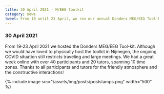 ```yaml
---
title: 30 April 2021 - M/EEG toolkit
category: news
tweet: From 19 until 23 April, we ran our annual Donders MEG/EEG Tool-kit. We had a fun week with over 40 participants, and 20 tutors. See http://fieldtriptoolbox.org/workshop/toolkit2021/
---
```


### 30 April 2021

From 19-23 April 2021 we hosted the Donders MEG/EEG Tool-kit. Although we would have loved to physically host the toolkit in Nijmegen, the ongoing COVID situation still restricts traveling and large meetings. We had a great week online with over 40 participants and 20 tutors, spanning 10 time zones. Thanks to all participants and tutors for the friendly atmosphere and the constructive interactions!

{% include image src="/assets/img/posts/poststamps.png" width="500" %}
